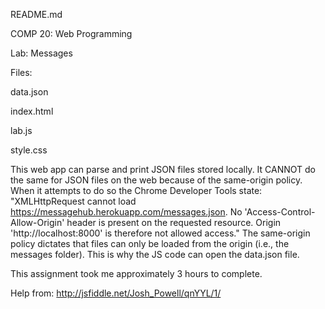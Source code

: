 README.md

COMP 20: Web Programming

Lab: Messages

Files:

data.json

index.html

lab.js

style.css


This web app can parse and print JSON files stored locally. It CANNOT do the same for JSON files on the web because of the same-origin policy. When it attempts to do so the Chrome Developer Tools state: "XMLHttpRequest cannot load https://messagehub.herokuapp.com/messages.json. No 'Access-Control-Allow-Origin' header is present on the requested resource. Origin 'http://localhost:8000' is therefore not allowed access." The same-origin policy dictates that files can only be loaded from the origin (i.e., the messages folder). This is why the JS code can open the data.json file.

This assignment took me approximately 3 hours to complete.


Help from:
http://jsfiddle.net/Josh_Powell/qnYYL/1/

